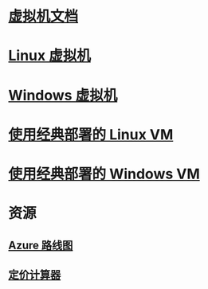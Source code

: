 # [虚拟机文档](index.md)

# [Linux 虚拟机](linux/overview.md)
# [Windows 虚拟机](windows/overview.md)
# [使用经典部署的 Linux VM](linux/overview.md?toc=%2fazure%2fvirtual-machines%2flinux%2fclassic%2ftoc.json)
# [使用经典部署的 Windows VM](windows/overview.md?toc=%2fazure%2fvirtual-machines%2fwindows%2fclassic%2ftoc.json)

# 资源
## [Azure 路线图](https://azure.microsoft.com/roadmap/?category=compute)
## [定价计算器](https://azure.microsoft.com/pricing/calculator/)
